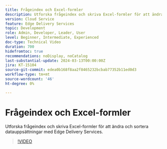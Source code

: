 ```yaml
---
title: Frågeindex och Excel-formler
description: Utforska frågeindex och skriva Excel-formler för att ändra och sortera datauppsättningar med Edge Delivery Services.
version: Cloud Service
feature: Edge Delivery Services
topic: Development
role: Admin, Developer, Leader, User
level: Beginner, Intermediate, Experienced
doc-type: Technical Video
duration: 700
hidefromtoc: true
recommendations: noDisplay, noCatalog
last-substantial-update: 2024-03-13T00:00:00Z
jira: KT-15104
source-git-commit: edea0b168f8aa2f8465232bcbab77352b11ed0d3
workflow-type: tm+mt
source-wordcount: '46'
ht-degree: 0%

---
```



# Frågeindex och Excel-formler

Utforska frågeindex och skriva Excel-formler för att ändra och sortera datauppsättningar med Edge Delivery Services.

>[!VIDEO](https://video.tv.adobe.com/v/3427787/?learn=on)